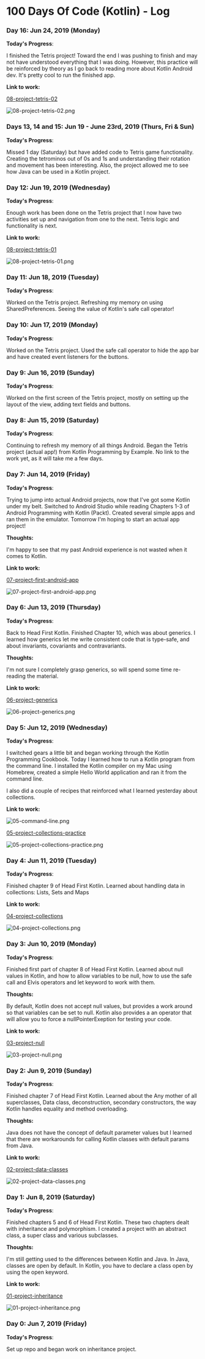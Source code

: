 # 100 Days Of Code (Kotlin) - Log


### Day 16: Jun 24, 2019 (Monday)

**Today's Progress**: 

I finished the Tetris project!  Toward the end I was pushing to finish and may not have understood everything that I was doing. However, this practice will be reinforced by theory as I go back to reading more about Kotlin Android dev.  It's pretty cool to run the finished app. 


**Link to work:** 

[08-project-tetris-02](https://github.com/mirella4real/100-days-of-kotlin/tree/master/08-project-tetris-02/Tetris)

![08-project-tetris-02.png](images/08-project-tetris-02.png)

### Days 13, 14 and 15: Jun 19 - June 23rd, 2019 (Thurs, Fri & Sun)

**Today's Progress**: 

Missed 1 day (Saturday) but have added code to Tetris game functionality. Creating the tetrominos out of 0s and 1s and understanding their rotation and movement has been interesting. Also, the project allowed me to see how Java can be used in a Kotlin project.


### Day 12: Jun 19, 2019 (Wednesday)

**Today's Progress**: 

Enough work has been done on the Tetris project that I now have two activities set up and navigation from one to the next. Tetris logic and functionality is next. 


**Link to work:** 

[08-project-tetris-01](https://github.com/mirella4real/100-days-of-kotlin/tree/master/08-project-tetris-01/Tetris)

![08-project-tetris-01.png](images/08-project-tetris-01.png)

### Day 11: Jun 18, 2019 (Tuesday)

**Today's Progress**: 

Worked on the Tetris project. Refreshing my memory on using SharedPreferences. Seeing the value of Kotlin's safe call operator!


### Day 10: Jun 17, 2019 (Monday)

**Today's Progress**: 

Worked on the Tetris project. Used the safe call operator to hide the app bar and have created event listeners for the buttons.


### Day 9: Jun 16, 2019 (Sunday)

**Today's Progress**: 

Worked on the first screen of the Tetris project, mostly on setting up the layout of the view, adding text fields and buttons.


### Day 8: Jun 15, 2019 (Saturday)

**Today's Progress**: 

Continuing to refresh my memory of all things Android. Began the Tetris project (actual app!) from Kotlin Programming by Example. No link to the work yet, as it will take me a few days.


### Day 7: Jun 14, 2019 (Friday)

**Today's Progress**: 

Trying to jump into actual Android projects, now that I've got some Kotlin under my belt.  Switched to Android Studio while reading Chapters 1-3 of Android Programming with Kotlin (Packt). Created several simple apps and ran them in the emulator. Tomorrow I'm hoping to start an actual app project!

**Thoughts:** 

I'm happy to see that my past Android experience is not wasted when it comes to Kotlin. 


**Link to work:** 

[07-project-first-android-app](https://github.com/mirella4real/100-days-of-kotlin/tree/master/07-project-first-android-app/HelloWorldAgain)

![07-project-first-android-app.png](images/07-project-first-android-app.png)

### Day 6: Jun 13, 2019 (Thursday)

**Today's Progress**: 

Back to Head First Kotlin. Finished  Chapter 10, which was about generics. I learned how generics let me write consistent code that is type-safe, and about invariants, covariants and contravariants. 

**Thoughts:** 

I'm not sure I completely grasp generics, so will spend some time re-reading the material.


**Link to work:** 

[06-project-generics](https://github.com/mirella4real/100-days-of-kotlin/tree/master/06-project-generics/Generics)

![06-project-generics.png](images/06-project-generics.png)

### Day 5: Jun 12, 2019 (Wednesday)

**Today's Progress**: 

I switched gears a little bit and began working through the Kotlin Programming Cookbook. Today I learned how to run a Kotlin program from the command line. I installed the Kotlin compiler on my Mac using Homebrew, created a simple Hello World application and ran it from the command line.
 
I also did a couple of recipes that reinforced what I learned yesterday about collections. 


**Link to work:** 

![05-command-line.png](images/05-command-line.png)

[05-project-collections-practice](https://github.com/mirella4real/100-days-of-kotlin/tree/master/05-project-collections-practice/CollectionsPractice)

![05-project-collections-practice.png](images/05-project-collections-practice.png)


### Day 4: Jun 11, 2019 (Tuesday)

**Today's Progress**: 

Finished chapter 9 of Head First Kotlin.  Learned about handling data in collections: Lists, Sets and Maps
 

**Link to work:** 

[04-project-collections](https://github.com/mirella4real/100-days-of-kotlin/tree/master/04-project-collections/Collections)

![04-project-collections.png](images/04-project-collections.png)


### Day 3: Jun 10, 2019 (Monday)

**Today's Progress**: 

Finished first part of chapter 8 of Head First Kotlin.  Learned about null values in Kotlin, and how to allow variables to be null, how to use the safe call and Elvis operators and let keyword to work with them.

**Thoughts:** 

By default, Kotlin does not accept null values, but provides a work around so that variables can be set to null.  Kotlin also provides a an operator that will allow you to force a nullPointerExeption for testing your code. 

**Link to work:** 

[03-project-null](https://github.com/mirella4real/100-days-of-kotlin/tree/master/03-project-null/Null%20Values)

![03-project-null.png](images/03-project-null.png)


### Day 2: Jun 9, 2019 (Sunday)

**Today's Progress**: 

Finished chapter 7 of Head First Kotlin.  Learned about the Any mother of all superclasses, Data class, deconstruction, secondary constructors, the way Kotlin handles equality and method overloading. 

**Thoughts:** 

Java does not have the concept of default parameter values but I learned that there are workarounds for calling Kotlin classes with default params from Java.

**Link to work:** 

[02-project-data-classes](https://github.com/mirella4real/100-days-of-kotlin/tree/master/02-project-data-classes/Recipes)

![02-project-data-classes.png](images/02-project-data-classes.png)


### Day 1: Jun 8, 2019 (Saturday)

**Today's Progress**: 

Finished chapters 5 and 6 of Head First Kotlin.  These two chapters dealt with inheritance and polymorphism.  I created a project with an abstract class, a super class and various subclasses. 

**Thoughts:** 

I'm still getting used to the differences between Kotlin and Java. In Java, classes are open by default. In Kotlin, you have to declare a class open by using the open keyword.

**Link to work:** 

[01-project-inheritance](https://github.com/mirella4real/100-days-of-kotlin/tree/master/01-project-inheritance/Animal)

![01-project-inheritance.png](images/01-project-inheritance.png)


### Day 0: Jun 7, 2019 (Friday)

**Today's Progress**: 

Set up repo and began work on inheritance project.

